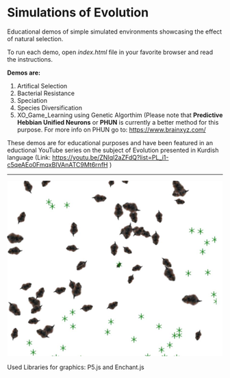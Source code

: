 # Simulations of Evolution
Educational demos of simple simulated environments showcasing the effect of natural selection.

To run each demo, open *index.html* file in your favorite browser and read the instructions.

**Demos are:**
1. Artifical Selection
2. Bacterial Resistance
3. Speciation
4. Species Diversification
5. XO_Game_Learning using Genetic Algorthim (Please note that **Predictive Hebbian Unified Neurons** or **PHUN** is currently a better method for this purpose. For more info on PHUN go to: https://www.brainxyz.com/

These demos are for educational purposes and have been featured in an eductional YouTube series on the subject of Evolution presented in Kurdish language (Link: https://youtu.be/ZNIql2aZFdQ?list=PL_i1-c5qeAEo0FmqxBIVAnATC9Mt6rnfH )

--------------------------------------------------------

![](images/simulated_environment.JPG)
</br>


Used Libraries for graphics: P5.js and Enchant.js

